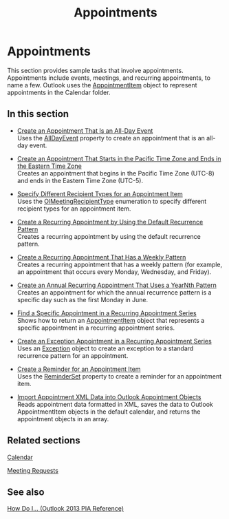 ﻿---
title: Appointments
TOCTitle: Appointments
ms:assetid: 989a94a8-c1dc-4c5d-ab2b-2cc29a08f8a3
ms:mtpsurl: https://msdn.microsoft.com/en-us/library/Ff184627(v=office.15)
ms:contentKeyID: 55119805
ms.date: 07/24/2014
mtps_version: v=office.15
---

# Appointments

This section provides sample tasks that involve appointments. Appointments include events, meetings, and recurring appointments, to name a few. Outlook uses the [AppointmentItem](https://msdn.microsoft.com/en-us/library/bb645611\(v=office.15\)) object to represent appointments in the Calendar folder.

## In this section

  - [Create an Appointment That Is an All-Day Event](how-to-create-an-appointment-that-is-an-all-day-event.md)  
    Uses the [AllDayEvent](https://msdn.microsoft.com/en-us/library/bb610279\(v=office.15\)) property to create an appointment that is an all-day event.

  - [Create an Appointment That Starts in the Pacific Time Zone and Ends in the Eastern Time Zone](how-to-create-an-appointment-that-starts-in-the-pacific-time-zone-and-ends-in-the-eastern-time-zone.md)  
    Creates an appointment that begins in the Pacific Time Zone (UTC-8) and ends in the Eastern Time Zone (UTC-5).

  - [Specify Different Recipient Types for an Appointment Item](how-to-specify-different-recipient-types-for-an-appointment-item.md)  
    Uses the [OlMeetingRecipientType](https://msdn.microsoft.com/en-us/library/bb623431\(v=office.15\)) enumeration to specify different recipient types for an appointment item.

  - [Create a Recurring Appointment by Using the Default Recurrence Pattern](how-to-create-a-recurring-appointment-by-using-the-default-recurrence-pattern.md)  
    Creates a recurring appointment by using the default recurrence pattern.

  - [Create a Recurring Appointment That Has a Weekly Pattern](how-to-create-a-recurring-appointment-that-has-a-weekly-pattern.md)  
    Creates a recurring appointment that has a weekly pattern (for example, an appointment that occurs every Monday, Wednesday, and Friday).

  - [Create an Annual Recurring Appointment That Uses a YearNth Pattern](how-to-create-an-annual-recurring-appointment-that-uses-a-yearnth-pattern.md)  
    Creates an appointment for which the annual recurrence pattern is a specific day such as the first Monday in June.

  - [Find a Specific Appointment in a Recurring Appointment Series](how-to-find-a-specific-appointment-in-a-recurring-appointment-series.md)  
    Shows how to return an [AppointmentItem](https://msdn.microsoft.com/en-us/library/bb645611\(v=office.15\)) object that represents a specific appointment in a recurring appointment series.

  - [Create an Exception Appointment in a Recurring Appointment Series](how-to-create-an-exception-appointment-in-a-recurring-appointment-series.md)  
    Uses an [Exception](https://msdn.microsoft.com/en-us/library/bb610440\(v=office.15\)) object to create an exception to a standard recurrence pattern for an appointment.

  - [Create a Reminder for an Appointment Item](how-to-create-a-reminder-for-an-appointment-item.md)  
    Uses the [ReminderSet](https://msdn.microsoft.com/en-us/library/bb624262\(v=office.15\)) property to create a reminder for an appointment item.

  - [Import Appointment XML Data into Outlook Appointment Objects](how-to-import-appointment-xml-data-into-outlook-appointment-objects.md)  
    Reads appointment data formatted in XML, saves the data to Outlook AppointmentItem objects in the default calendar, and returns the appointment objects in an array.

## Related sections

[Calendar](calendar.md)

[Meeting Requests](meeting-requests.md)

## See also



[How Do I... (Outlook 2013 PIA Reference)](how-do-i-outlook-2013-pia-reference.md)

